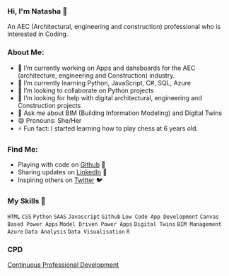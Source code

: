 ### Hi, I'm Natasha 👋

An AEC (Architectural, engineering and construction) professional who is interested in Coding. 

### About Me:

- 🔭 I’m currently working on Apps and dahsboards for the AEC (architecture, engineering and Construction) industry. 
- 🌱 I’m currently learning Python, JavaScript, C#, SQL, Azure
- 👯 I’m looking to collaborate on Python projects
- 🤔 I’m looking for help with digital architectural, engineering and Construction projects
- 💬 Ask me about BIM (Building Information Modeling) and Digital Twins
- 😄 Pronouns: She/Her
- ⚡ Fun fact: I started learning how to play chess at 6 years old. 


### Find Me:
- Playing with code on <a href="https://github.com/natnew"> Github</a> 🏓
- Sharing updates on <a href="https://www.linkedin.com/in/natasha-newbold/">LinkedIn</a> 💼
- Inspiring others on <a href="https://twitter.com/NatashaTweets2">Twitter</a> 🐦



### My Skills 🚀
`HTML` `CSS` `Python` `SAAS` `Javascript` `Github` `Low Code App Development` `Canvas Based Power Apps` `Model Driven Power Apps` `Digital Twins` `BIM Management` `Azure` `Data Analysis` `Data Visualisation`  `R`


### CPD
<a href="https://github.com/natnew/CPD/blob/master/README.md">Continuous Professional Development</a>

